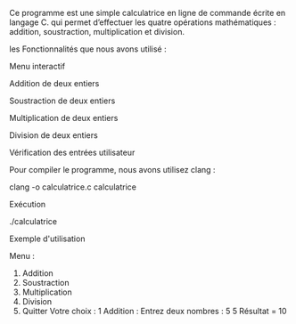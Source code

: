 Ce programme est une simple calculatrice en ligne de commande écrite en langage C. qui permet d’effectuer les quatre opérations mathématiques : addition, soustraction, multiplication et division.


les Fonctionnalités que nous avons utilisé :

Menu interactif

Addition de deux entiers

Soustraction de deux entiers

Multiplication de deux entiers

Division de deux entiers

Vérification des entrées utilisateur


Pour compiler le programme, nous avons utilisez clang :

clang -o calculatrice.c calculatrice 

Exécution

./calculatrice

Exemple d'utilisation

Menu :
1. Addition
2. Soustraction
3. Multiplication
4. Division
0. Quitter
Votre choix : 1
Addition : Entrez deux nombres : 5 5
Résultat = 10
